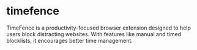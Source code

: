 # timefence
TimeFence is a productivity-focused browser extension designed to help users block distracting websites. With features like manual and timed blocklists, it encourages better time management.
